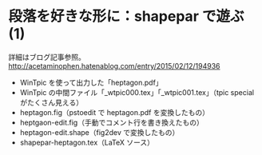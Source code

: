 段落を好きな形に：shapepar で遊ぶ(1)
====================================

詳細はブログ記事参照。
http://acetaminophen.hatenablog.com/entry/2015/02/12/194936

- WinTpic を使って出力した「heptagon.pdf」
- WinTpic の中間ファイル「_wtpic000.tex」「_wtpic001.tex」（tpic special がたくさん見える）
- heptagon.fig（pstoedit で heptagon.pdf を変換したもの）
- heptgaon-edit.fig（手動でコメント行を書き換えたもの）
- heptagon-edit.shape（fig2dev で変換したもの）
- shapepar-heptagon.tex（LaTeX ソース）
